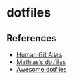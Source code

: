 # dotfiles

## References

- [Human Git Alias](https://gggritso.com/human-git-aliases)
- [Mathias’s dotfiles](https://github.com/mathiasbynens/dotfiles)
- [Awesome dotfiles](https://github.com/webpro/awesome-dotfiles)
